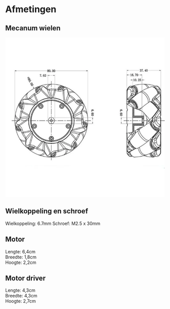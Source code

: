 # Afmetingen 

## Mecanum wielen

![Wielen](../Documentatie/Afbeeldingen/afmetingen_wielen.webp)
## Wielkoppeling en schroef

Wielkoppeling: 6.7mm 
Schroef: M2.5 x 30mm

## Motor

Lengte: 6,4cm   
Breedte: 1,8cm     
Hoogte: 2,2cm

## Motor driver

Lengte: 4,3cm   
Breedte: 4,3cm  
Hoogte: 2,7cm